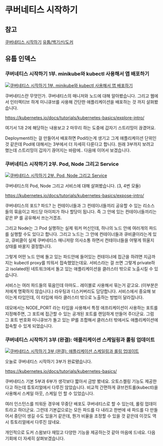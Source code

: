 # 쿠버네티스 시작하기

## 참고

[쿠버네티스 시작하기](https://docs.docker.com/get-started/)
[유툽/백기선/도커](https://www.youtube.com/playlist?list=PLfI752FpVCS84hxOeCyI4SBPUwt4Itd0T)

## 유툽 인덱스

### 쿠버네티스 시작하기 1부. minikube와 kubectl 사용해서 앱 배포하기

[![쿠버네티스 시작하기 1부. minikube와 kubectl 사용해서 앱 배포하기](https://img.youtube.com/vi/IFc1mG48j0s/0.jpg)](https://youtu.be/IFc1mG48j0s)

쿠버네티스란 무엇인가. 쿠버네티스의 매니저와 노드에 대해 알아봤습니다. 그리고 웹에서 인터렉티브 하게 미니큐브를 사용해 간단한 애플리케이션을 배포하는 것 까지 살펴봤습니다.

https://kubernetes.io/docs/tutorials/kubernetes-basics/explore-intro/

여기서 1과 2에 해당하는 내용보고 2 마무리 하는 도중에 갑자기 스트리밍이 끊겼어요.

Deployment라는 걸 만들어서 배포하면 Pod라는게 생기고 그게 애플리케이션 단위인것 같은데 Pod에 대해서는 3부에서 더 자세히 다룬다고 합니다. 원래 3부까지 보려고 했는데 스트리밍이 갑자기 끊어지는 바람에.. 다음에 이어서 보겠습니다.

### 쿠버네티스 시작하기 2부. Pod, Node 그리고 Service

[![쿠버네티스 시작하기 2부. Pod, Node 그리고 Service](https://img.youtube.com/vi/lVG9LU90ZQw/0.jpg)](https://youtu.be/lVG9LU90ZQw)

쿠버네티스의 Pod, Node 그리고 서비스에 대해 살펴봤습니다. (3, 4번 모듈)

https://kubernetes.io/docs/tutorials/kubernetes-basics/expose-intro/

쿠버네티스의 포드? 파드? 는 컨테이너들과 그 컨테이너들끼리 공유할 수 있는 리소스들의 묶음이고 파드당 아이피가 하나 할당이 됩니다. 즉 그 안에 있는 컨테이너들끼리는 같은 IP 를 공유해서 쓰는거겠죠.

그리고 Node는 그 Pod 실행하는 실제 워커 머신인데, 하나의 노드 안에 여러개의 파드를 실행할 수도 있다고 합니다. 그리고 노드는 그 안에 컨테이너들과 큐비클이라는게 있고, 큐비클이 실제 쿠버네티스 매니저랑 의사소통 하면서 컨테이너들을 어떻게 뛰울지 상태를 바꿀지 결정합니다.

그렇게 어떤 노드 안에 돌고 있는 파드안에 들어있는 컨테이너에 접근을 하려면 지금까지는 kubectl proxy를 띄워서 접속했었는데요. 서비스라는 걸 쓰면 그렇게 private하고 isolated된 네트워크에서 돌고 있는 애플리케이션을 클러스터 밖으로 노출시킬 수 있습니다.

서비스는 여러 파드들의 묶음인데 아마도.. 레이블로 사용해서 묶는거 같고요. (이부분은 저에게 명확하지 않습니다.) 라우팅과 디스커버리도 담당합니다. 서비스에서 중요해 보이는게 타입인데, 이 타입에 따라 클러스터 밖으로 노출하는 방법이 달라집니다.

데모에서는 NODE_PORT 라는 타입을 사용해서 특정 애프리케이션이 사용하는 포트를 지정해주면, 그 포트에 접근할 수 있는 공개된 포트를 랜덤하게 만들어 주더군요. 그럼 그 포트 번호화 미니큐브가 돌고 있는 IP를 조합해서 클러스터 밖에서도 애플리케이션에 접속할 수 있게 되었습니다.

### 쿠버네티스 시작하기 3부 (완결): 애플리케이션 스케일링과 롤링 업데이트

[![쿠버네티스 시작하기 3부 (완결): 애플리케이션 스케일링과 롤링 업데이트](https://img.youtube.com/vi/6q1MRXNUzPU/0.jpg)](https://youtu.be/6q1MRXNUzPU)

오늘로 쿠버네티스 시작하기 3부가 완료됐습니다.

https://kubernetes.io/docs/tutorials/kubernetes-basics/

쿠버네티스 기본 5부과 6부가 생각보다 짧아서 금방 봤네요. 오토스켈링 기능도 제공한다고 하는데 튜토리얼에서 다루진 않았습니다. 비교적 간편하게 큐브컨트롤(kubectl)을 사용해서 스케일 아웃, 스케일 인 할 수 있었습니다.

여러 인스턴스를 띄워둔 경우에 무중단 배포도 쿠버네티스로 할 수 있는데, 롤링 업데이트라고 하더군요. 그런데 기본값으로는 모든 파드를 다 내리고 한번에 새 파드를 다 만들어서 중단이 생길 수도 있을거 같은데, 뭔가 비율을 조정할 수 있을 것 같은데 이것도 역시 튜토리얼에서 다루진 않네요.

개인적으로 도커 스왐보다 재밌고 다양한 기능을 제공하는것 같아 마음에 드네요. 다음 기회에 더 자세히 살펴보겠습니다.
